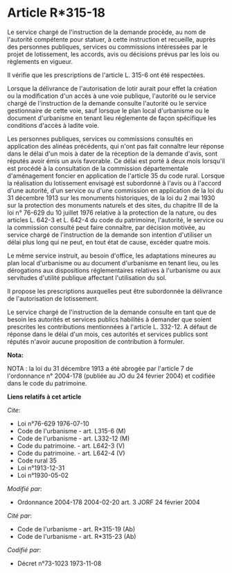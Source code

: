 # Article R*315-18

Le service chargé de l'instruction de la demande procède, au nom de l'autorité compétente pour statuer, à cette instruction
et recueille, auprès des personnes publiques, services ou commissions intéressées par le projet de lotissement, les accords,
avis ou décisions prévus par les lois ou règlements en vigueur.

Il vérifie que les prescriptions de l'article L. 315-6 ont été respectées.

Lorsque la délivrance de l'autorisation de lotir aurait pour effet la création ou la modification d'un accès à une voie
publique, l'autorité ou le service chargé de l'instruction de la demande consulte l'autorité ou le service gestionnaire de
cette voie, sauf lorsque le plan local d'urbanisme ou le document d'urbanisme en tenant lieu réglemente de façon spécifique
les conditions d'accès à ladite voie.

Les personnes publiques, services ou commissions consultés en application des alinéas précédents, qui n'ont pas fait
connaître leur réponse dans le délai d'un mois à dater de la réception de la demande d'avis, sont réputés avoir émis un avis
favorable. Ce délai est porté à deux mois lorsqu'il est procédé à la consultation de la commission départementale
d'aménagement foncier en application de l'article 35 du code rural. Lorsque la réalisation du lotissement envisagé est
subordonné à l'avis ou à l'accord d'une autorité, d'un service ou d'une commission en application de la loi du 31 décembre
1913 sur les monuments historiques, de la loi du 2 mai 1930 sur la protection des monuments naturels et des sites, du
chapitre III de la loi n° 76-629 du 10 juillet 1976 relative à la protection de la nature, ou des articles L. 642-3 et L.
642-4 du code du patrimoine, l'autorité, le service ou la commission consulté peut faire connaître, par décision motivée, au
service chargé de l'instruction de la demande son intention d'utiliser un délai plus long qui ne peut, en tout état de cause,
excéder quatre mois.

Le même service instruit, au besoin d'office, les adaptations mineures au plan local d'urbanisme ou au document d'urbanisme
en tenant lieu, ou les dérogations aux dispositions réglementaires relatives à l'urbanisme ou aux servitudes d'utilité
publique affectant l'utilisation du sol.

Il propose les prescriptions auxquelles peut être subordonnée la délivrance de l'autorisation de lotissement.

Le service chargé de l'instruction de la demande consulte en tant que de besoin les autorités et services publics habilités à
demander que soient prescrites les contributions mentionnées à l'article L. 332-12. A défaut de réponse dans le délai d'un
mois, ces autorités et services publics sont réputés n'avoir aucune proposition de contribution à formuler.

**Nota:**

NOTA : la loi du 31 décembre 1913 a été abrogée par l'article 7 de l'ordonnance n° 2004-178 (publiée au JO du 24 février
2004) et codifiée dans le code du patrimoine.

**Liens relatifs à cet article**

_Cite_:

  - Loi n°76-629 1976-07-10
  - Code de l'urbanisme - art. L315-6 (M)
  - Code de l'urbanisme - art. L332-12 (M)
  - Code du patrimoine. - art. L642-3 (V)
  - Code du patrimoine. - art. L642-4 (V)
  - Code rural 35
  - Loi n°1913-12-31
  - Loi n°1930-05-02

_Modifié par_:

  - Ordonnance 2004-178 2004-02-20 art. 3 JORF 24 février 2004

_Cité par_:

  - Code de l'urbanisme - art. R*315-19 (Ab)
  - Code de l'urbanisme - art. R*315-23 (Ab)

_Codifié par_:

  - Décret n°73-1023 1973-11-08
